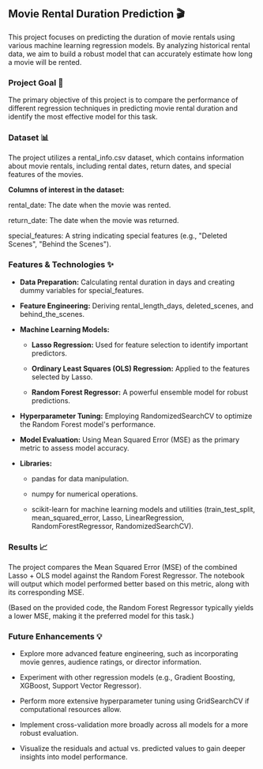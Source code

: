 ## Movie Rental Duration Prediction 🎬
This project focuses on predicting the duration of movie rentals using various machine learning regression models. By analyzing historical rental data, we aim to build a robust model that can accurately estimate how long a movie will be rented.

### Project Goal 🎯
The primary objective of this project is to compare the performance of different regression techniques in predicting movie rental duration and identify the most effective model for this task.

### Dataset 📊
The project utilizes a rental_info.csv dataset, which contains information about movie rentals, including rental dates, return dates, and special features of the movies.

**Columns of interest in the dataset:**

rental_date: The date when the movie was rented.

return_date: The date when the movie was returned.

special_features: A string indicating special features (e.g., "Deleted Scenes", "Behind the Scenes").

### Features & Technologies ✨
- **Data Preparation:** Calculating rental duration in days and creating dummy variables for special_features.

- **Feature Engineering:** Deriving rental_length_days, deleted_scenes, and behind_the_scenes.

- **Machine Learning Models:**

  - **Lasso Regression:** Used for feature selection to identify important predictors.

  - **Ordinary Least Squares (OLS) Regression:** Applied to the features selected by Lasso.

  - **Random Forest Regressor:** A powerful ensemble model for robust predictions.

- **Hyperparameter Tuning:** Employing RandomizedSearchCV to optimize the Random Forest model's performance.

- **Model Evaluation:** Using Mean Squared Error (MSE) as the primary metric to assess model accuracy.

- **Libraries:**

  - pandas for data manipulation.

  - numpy for numerical operations.

  - scikit-learn for machine learning models and utilities (train_test_split, mean_squared_error, Lasso, LinearRegression, RandomForestRegressor, RandomizedSearchCV).

### Results 📈
The project compares the Mean Squared Error (MSE) of the combined Lasso + OLS model against the Random Forest Regressor. The notebook will output which model performed better based on this metric, along with its corresponding MSE.

(Based on the provided code, the Random Forest Regressor typically yields a lower MSE, making it the preferred model for this task.)

### Future Enhancements 💡
- Explore more advanced feature engineering, such as incorporating movie genres, audience ratings, or director information.

- Experiment with other regression models (e.g., Gradient Boosting, XGBoost, Support Vector Regressor).

- Perform more extensive hyperparameter tuning using GridSearchCV if computational resources allow.

- Implement cross-validation more broadly across all models for a more robust evaluation.

- Visualize the residuals and actual vs. predicted values to gain deeper insights into model performance.
